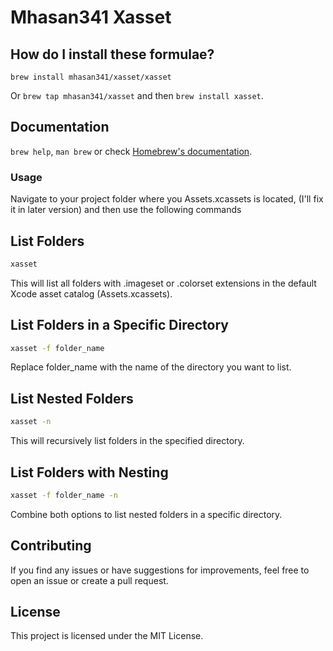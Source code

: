 # Mhasan341 Xasset

## How do I install these formulae?

`brew install mhasan341/xasset/xasset`

Or `brew tap mhasan341/xasset` and then `brew install xasset`.

## Documentation

`brew help`, `man brew` or check [Homebrew's documentation](https://docs.brew.sh).

### Usage
Navigate to your project folder where you Assets.xcassets is located, (I'll fix it in later version) and then use the following commands

## List Folders
```bash
xasset
```
This will list all folders with .imageset or .colorset extensions in the default Xcode asset catalog (Assets.xcassets).

## List Folders in a Specific Directory
```bash
xasset -f folder_name
```
Replace folder_name with the name of the directory you want to list.

## List Nested Folders
```bash
xasset -n
```
This will recursively list folders in the specified directory.

## List Folders with Nesting
```bash
xasset -f folder_name -n
```
Combine both options to list nested folders in a specific directory.

## Contributing
If you find any issues or have suggestions for improvements, feel free to open an issue or create a pull request.

## License
This project is licensed under the MIT License.
